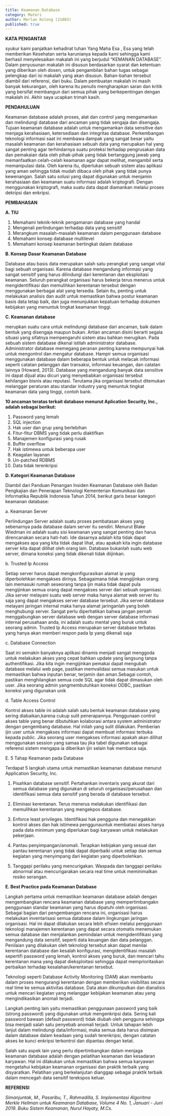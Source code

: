 ```yaml
---
title: Keamanan Database
category: Materi
author: Merlan Kolong (21003)
published: true
---
```

**KATA PENGANTAR**

syukur kami panjatkan kehadirat tuhan Yang Maha Esa ,  Esa yang telah memberikan Kesehatan serta karunianya kepada kami sehingga kami berhasil menyelesaikan makalah ini yang berjudul “KEMANAN DATABASE”. Dalam penyusunan makalah ini disusun berdasarkan syarat dan ketentuan yang diberikan oleh dosen, untuk pengambilan bahan tugas sebagai pelengkap dari isi makalah yang akan disusun. Bahan-bahan tersebut diambil dari referensi, dari buku. Dalam pembuatan makalah ini masih banyak kekurangan, oleh karena itu penulis mengharapkan saran dan kritik yang bersifat membangun dari semua pihak yang berkepentingan dengan makalah ini. Akhir saya ucapkan trimah kasih.  

**PENDAHULUAN**

Keamanan database adalah proses, alat dan control yang mengamankan dan melindungi database dari ancaman yang tidak sengaja dan disengaja. Tujuan keamanan database adalah untuk mengamankan data sensitive dan menjaga kerahasiaan, ketersediaan dan integritas database. Perkembangan teknologi informasi saat ini membawa dampak yang sangat besar yaitu masalah keamanan dan kerahasiaan sebuah data yang merupakan hal yang sangat penting agar terhindarnya suatu proteksi terhadap pengrusakan data dan pemakaian data oleh pihak-pihak yang tidak bertanggung jawab yang memanfaatkan celah-celah keamanan agar dapat melihat, mengambil serta memanipulasi data. Oleh karena itu, diperlukan sebuah sistem atau aplikasi yang aman sehingga tidak mudah dibaca oleh pihak yang tidak punya kewenangan. Salah satu solusi yang dapat digunakan untuk menjamin kerahasiaan dan keamanan suatu informasi adalah kriptografi. Dengan menggunakan kriptografi, maka suatu data dapat diamankan melalui proses dekripsi dan enkripsi.

**PEMBAHASAN**

**A. TIU**
 1) Memahami teknik-teknik pengamanan database yang handal
 2) Mengenali perlindungan terhadap data yang sensitif 
3) Merangkum masalah-masalah keamanan dalam penggunaan database
 4) Memahami konsep database multilevel
 5) Memahami konsep keamanan bertingkat dalam database 

**B. Konsep Dasar Keamanan Database**

Database atau basis data merupakan salah satu perangkat yang sangat vital bagi sebuah organisasi. Karena database mengandung informasi yang sangat sensitif yang harus dilindungi dari kerentanan dan eksploitasi keamanan. Seluruh perangkat organisasi harus bekerja terus menerus untuk mengidentifikasi dan memulihkan kerentanan tersebut dengan menggunakan berbagai alat yang tersedia. Selain itu, penting untuk melakukan analisis dan audit untuk memastikan bahwa postur keamanan basis data tetap baik, dan juga menunjukkan kepatuan terhadap dokumen kebijakan yang menuntuk tingkat keamanan tinggi.

**C. Keamanan database**

merupkan suatu cara untuk melindungi database dari ancaman, baik dalam bentuk yang disengaja maupun bukan. Artian ancaman disini berarti segala situasi yang sifatnya mempengaruhi sistem atau bahkan merugikan. Pada sebuah sistem database dikenal istilah administrator database. Administrator database memegang peranan penting karena mempunyai hak untuk mengontrol dan mengatur database. 
Hampir semua organisasi menggunakan database dalam beberapa bentuk untuk melacak informasi seperti catatan pelanggan dan transaksi, informasi keuangan, dan catatan lainnya (Howard, 2013). Database yang mengandung banyak data sensitive ini dapat dijual atau dicuri yang menyebabkan organisasi tersebut kehilangan bisnis atau reputasi. Terutama jika organisasi tersebut ditemukan melanggar peraturan atau standar industry yang menuntuk tingkat keamanan data yang tinggi, contoh bank. 

**10 ancaman teratas terkait database menurut Aplication Security, Inc., adalah sebagai berikut:** 

1. Password yang lemah 
2. SQL injection 
3. Hak user dan grup yang berlebihan 
4. Fitur-fitur DBMS yang tidak perlu diaktifkan 
5. Manajemen konfigurasi yang rusak
6. Buffer overflow 
7. Hak istimewa untuk beberapa user 
8. Keagalan layanan 
9. Un-patched RDBMS 
10. Data tidak terenkripsi
    
 **D. Kategori Keamanan Database**

 Diambil dari Panduan Penangan Insiden Keamanan Database oleh Badan Pengkajian dan Penerapan Teknologi Kementerian Komunikasi dan Informatika Republik Indonesia Tahun 2014, berikut garis besar kategori keamanan database:
 
  a. Keamanan Server

Perlindungan Server adalah suatu proses pembatasan akses yang sebenarnya pada database dalam server itu sendiri. Menurut Blake Wiedman ini adalah suatu sisi keamanan yang sangat penting dan harus direncanakan secara hati-hati. Ide dasarnya adalah kita tidak dapat mengakses apa yang kita tidak dapat lihat, atau apakah kita ingin database server kita dapat dilihat oleh orang lain. Database bukanlah suatu web server, dimana koneksi yang tidak dikenali tidak diijinkan.

  b. Trusted Ip Access

Setiap server harus dapat mengkonfigurasikan alamat ip yang diperbolehkan mengakses dirinya. Sebagaimana tidak mengijinkan orang lain memasuki rumah seseorang tanpa ijin maka tidak dapat pula mengijinkan semua orang dapat mengakses server dari sebuah organisasi. Jika server melayani suatu web server maka hanya alamat web server itu saja yang dapat mengakses server database tersebut. Jika server database melayani jaringan internal maka hanya alamat jaringanlah yang boleh menghubungi server. Sangat perlu diperhatikan bahwa jangan pernah menggabungkan server database web dengan server database informasi internal perusahaan anda, ini adalah suatu mental yang buruk untuk seorang admin. Trusted Ip Access merupakan server database terbatas yang hanya akan memberi respon pada Ip yang dikenali saja

  c. Database Connection

Saat ini semakin banyaknya aplikasi dinamis menjadi sangat menggoda untuk melakukan akses yang cepat bahkan update yang langsung tanpa authentifikasi. Jika kita ingin mengijinkan pemakai dapat mengubah database melalui web page, pastikan memvalidasi semua masukan untuk memastikan bahwa inputan benar, terjamin dan aman.Sebagai contoh, pastikan menghilangkan semua code SQL agar tidak dapat dimasukan oleh user. Jika seorang admin yangmembutuhkan koneksi ODBC, pastikan koneksi yang digunakan unik

  d. Table Access Control
 
Kontrol akses table ini adalah salah satu bentuk keamanan database yang sering diabaikan,karena cukup sulit penerapannya. Penggunaan control akses table yang benar dibutuhkan kolaborasi antara system administrator dengan pengembang database. Hal inilah yang sulit dilakukan. Pemberian ijin user untuk mengakses informasi dapat membuat informasi terbuka kepada public. Jika seorang user mengakses informasi apakah akan dilihat menggunakan session yang samaa tau jika tabel digunakan sebagai referensi sistem mengapa ia diberikan ijin selain hak membaca saja.

 E. 5 Tahap Keamanan pada Database
 
Terdapat 5 langkah utama untuk memastikan keamanan database menurut Application Security, Inc.

1) Pisahkan database sensitif. Pertahankan inventaris yang akurat dari semua database yang digunakan di seluruh organisasi/perusahaan dan identifikasi semua data sensitif yang berada di database tersebut.
   
2) Eliminasi kerentanan. Terus menerus melakukan identifikasi dan memulihkan kerentanan yang mengekpos database.
   
3) Enforce least privileges. Identifikasi hak pengguna dan menegakkan kontrol akses dan hak istimewa penggunauntuk membatasi akses hanya pada data minimum yang diperlukan bagi karyawan untuk melakukan pekerjaan.
   
4) Pantau penyimpangan/anomali. Terapkan kebijakan yang sesuai dan pantau kerentanan yang tidak dapat diperbaiki untuk setiap dan semua kegiatan yang menyimpang dari kegiatan yang diperbolehkan.
    
5) Tanggapi perilaku yang mencurigakan. Waspada dan tanggapi perilaku abnormal atau mencurigarakan secara real time untuk meminimalkan resiko serangan.
     
**E. Best Practice pada Keamanan Database**

Langkah pertama untuk memastikan keamanan database adalah dengan mengembangkan rencana keamanan database yang mempertimbangakn penggunaan standar keamanan yang harus dipatuhi oleh organisasi. Sebagai bagian dari pengembangan rencana ini, organisasi harus melakukan inventarisasi semua database dalam lingkungan jaringan organisasi. Hal ini dapat dilakukan secara lebih efisien melalui penggunaan teknologi manajemen kerentanan yang dapat secara otomatis menemukan semua database dan menjalankan pemindaian untuk mengidentifikasi yang mengandung data sensitif, seperti data keuangan dan data pelanggan. Penilaian yang dilakukan oleh teknologi tersebut akan dapat menilai kerentanan database dan kesalah konfigurasi, mengidentifikasi masalah sepertifi password yang lemah, kontrol akses yang buruk, dan mencari tahu kerentanan mana yang dapat dieksploitasi sehingga dapat memprioritaskan perbaikan terhadap kesalahan/kerentanan tersebut. 

Teknologi seperti Database Activity Monitoring (DAM) akan membantu dalam proses mengurangi kerentanan dengan memberikan visibilitas secara real time ke semua aktivitas database. Data akan dikumpulkan dan dianalisis untuk mencari kegiatan yang melanggar kebijakan keamanan atau yang mengindikasikan anomali terjadi. 

Langkah penting lain yaitu memastikan penggunaan password yang baik (strong password) yang digunakan untuk mengenkripsi data. Sering kali password bawaan (default password) tidak diubah oleh pengguna sehingga bisa menjadi salah satu penyebab anomali terjadi. Untuk tahapan lebih lanjut dalam melindungi data/informasi, maka semua data harus disimpan dalam database dalam keadaan yang sudah terenkripsi, dengan catatan akses ke kunci enkripsi terkontrol dan dipantau dengan ketat. 

Salah satu aspek lain yang perlu dipertimbangkan dalam menjaga keamanan database adalah dengan pelatihan keamanan dan kesadaran karyawan. Hal ini dilakukan untuk memastikan bahwa semua karyawan mengetahui kebijakan keamanan organisasi dan praktik terbaik yang disyaratkan.  Pelatihan yang berkelanjutan dianggap sebagai praktik terbaik dalam mencegah data sensitif terekspos keluar.

**REFERENSI**

*Simanjuntak, M., Pasaribu, T., Rahmadilla, S. Implementasi Algoritma Merkle Hellman untuk Keamanan Database, Volume 4 No. 1, Januari - Juni 2019.
Buku Sistem Keamanan, Nurul Hayaty, M.Cs.*
